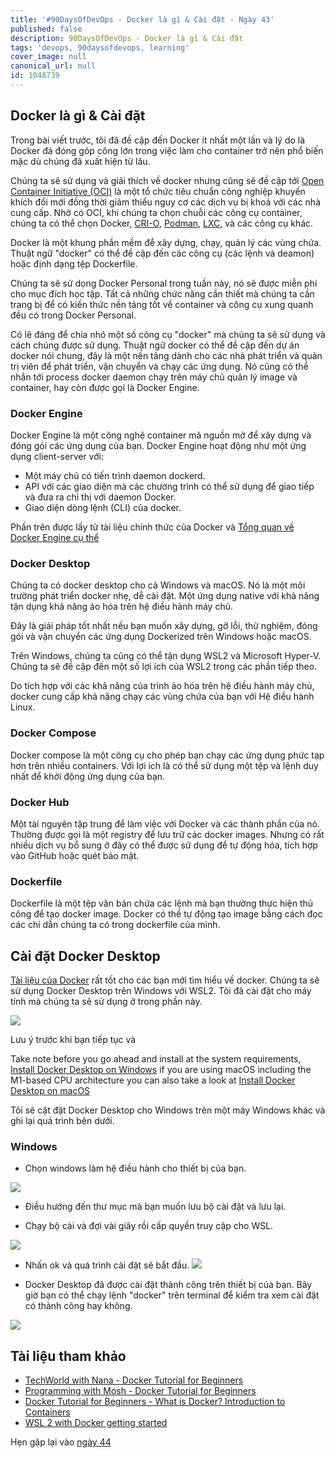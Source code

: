 ```yaml
---
title: '#90DaysOfDevOps - Docker là gì & Cài đặt - Ngày 43'
published: false
description: 90DaysOfDevOps - Docker là gì & Cài đặt
tags: 'devops, 90daysofdevops, learning'
cover_image: null
canonical_url: null
id: 1048739
---
```


## Docker là gì & Cài đặt

Trong bài viết trước, tôi đã đề cập đến Docker ít nhất một lần và lý do là Docker đá đóng góp công lớn trong việc làm cho container trở nên phổ biến mặc dù chúng đã xuất hiện từ lâu.

Chúng ta sẽ sử dụng và giải thích về docker nhưng cũng sẽ đề cập tới [Open Container Initiative (OCI)](https://www.opencontainers.org/) là một tổ chức tiêu chuẩn công nghiệp khuyến khích đổi mới đồng thời giảm thiểu nguy cơ các dịch vụ bị khoá với các nhà cung cấp. Nhờ có OCI, khi chúng ta chọn chuỗi các công cụ container, chúng ta có thể chọn Docker, [CRI-O](https://cri-o.io/), [Podman](http://podman.io/), [LXC](https://linuxcontainers.org/), và các công cụ khác.

Docker là một khung phần mềm để xây dựng, chạy, quản lý các vùng chứa. Thuật ngữ "docker" có thể đề cập đến các công cụ (các lệnh và deamon)
 hoặc định dạng tệp Dockerfile. 

Chúng ta sẽ sử dọng Docker Personal trong tuần này, nó sẽ được miễn phí cho mục đích học tập. Tất cả những chức năng cần thiết mà chúng ta cần trang bị để có kiến thức nền tảng tốt về container và công cụ xung quanh đều có trong Docker Personal.

Có lẽ đáng để chia nhỏ một số công cụ "docker" mà chúng ta sẽ sử dụng và cách chúng được sử dụng. Thuật ngữ docker có thể đề cập đến dự án docker nói chung, đây là một nền tảng dành cho các nhà phát triển và quản trị viên để phát triển, vận chuyển và chạy các ứng dụng. Nó cũng có thể nhắn tới process docker daemon chạy trên máy chủ quản lý image và container, hay còn được gọi là Docker Engine.

### Docker Engine

Docker Engine là một công nghệ container mã nguồn mở để xây dựng và đóng gói các ứng dụng của bạn. Docker Engine hoạt động như một ứng dụng client-server với:

- Một máy chủ có tiến trình daemon dockerd.
- API với các giao diện mà các chương trình có thể sử dụng để giao tiếp và đưa ra chỉ thị với daemon Docker.
- Giao diện dòng lệnh (CLI) của docker.

Phần trên được lấy từ tài liệu chính thức của Docker và [Tổng quan về Docker Engine cụ thể](https://docs.docker.com/engine/)

### Docker Desktop

Chúng ta có docker desktop cho cả Windows và macOS. Nó là một môi trường phát triển docker nhẹ, dễ cài đặt. Một ứng dụng native với khả năng tận dụng khả năng ảo hóa trên hệ điều hành máy chủ.

Đây là giải pháp tốt nhất nếu bạn muốn xây dựng, gỡ lỗi, thử nghiệm, đóng gói và vận chuyển các ứng dụng Dockerized trên Windows hoặc macOS.

Trên Windows, chúng ta cũng có thể tận dụng WSL2 và Microsoft Hyper-V. Chúng ta sẽ đề cập đến một số lợi ích của WSL2 trong các phần tiếp theo.

Do tích hợp với các khả năng của trình ảo hóa trên hệ điều hành máy chủ, docker cung cấp khả năng chạy các vùng chứa của bạn với Hệ điều hành Linux.

### Docker Compose

Docker compose là một công cụ cho phép bạn chạy các ứng dụng phức tạp hơn trên nhiều containers. Với lợi ích là có thể sử dụng một tệp và lệnh duy nhất để khởi động ứng dụng của bạn.

### Docker Hub

Một tài nguyên tập trung để làm việc với Docker và các thành phần của nó. Thường được gọi là một registry để lưu trữ các docker images. Nhưng có rất nhiều dịch vụ bổ sung ở đây có thể được sử dụng để tự động hóa, tích hợp vào GitHub hoặc quét bảo mật.

### Dockerfile

Dockerfile là một tệp văn bản chứa các lệnh mà bạn thường thực hiện thủ công để tạo docker image. Docker có thể tự động tạo image bằng cách đọc các chỉ dẫn chúng ta có trong dockerfile của mình.

## Cài đặt Docker Desktop

[Tài liệu của Docker](https://docs.docker.com/engine/install/) rất tốt cho các bạn mới tìm hiểu về docker. Chúng ta sẽ sử dụng Docker Desktop trên Windows với WSL2. Tôi đã cài đặt cho máy tính mà chúng ta sẽ sử dụng ở trong phần này.

![](../../Days/Images/Day43_Containers1.png)

Lưu ý trước khi bạn tiếp tục và 

Take note before you go ahead and install at the system requirements, [Install Docker Desktop on Windows](https://docs.docker.com/desktop/windows/install/) if you are using macOS including the M1-based CPU architecture you can also take a look at [Install Docker Desktop on macOS](https://docs.docker.com/desktop/mac/install/)

Tôi sẽ cặt đặt Docker Desktop cho Windows trên một máy Windows khác và ghi lại quá trình bên dưới.

### Windows

- Chọn windows làm hệ điều hành cho thiết bị của bạn.

![](../../Days/Images/Day43_operatingSystem.png)

- Điều hướng đến thư mục mà bạn muốn lưu bộ cài đặt và lưu lại.

- Chạy bộ cài và đợi vài giây rồi cấp quyền truy cập cho WSL.

![](../../Days/Images/Day43_EnableWSL.png)

- Nhấn ok và quá trình cài đặt sẽ bắt đầu.
![](../../Days/Images/Day43_install.png)

- Docker Desktop đã được cài đặt thành công trên thiết bị của bạn. Bây giờ bạn có thể chạy lệnh "docker" trên terminal để kiểm tra xem cài đặt có thành công hay không.

![](../../Days/Images/Day43_check.png)

## Tài liệu tham khảo

- [TechWorld with Nana - Docker Tutorial for Beginners](https://www.youtube.com/watch?v=3c-iBn73dDE)
- [Programming with Mosh - Docker Tutorial for Beginners](https://www.youtube.com/watch?v=pTFZFxd4hOI)
- [Docker Tutorial for Beginners - What is Docker? Introduction to Containers](https://www.youtube.com/watch?v=17Bl31rlnRM&list=WL&index=128&t=61s)
- [WSL 2 with Docker getting started](https://www.youtube.com/watch?v=5RQbdMn04Oc)

Hẹn gặp lại vào [ngày 44](day44.md)

